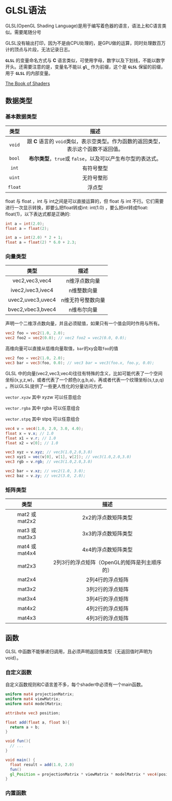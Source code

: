 # GLSL语法

GLSL(OpenGL Shading Language)是用于编写着色器的语言，语法上和C语言类似。需要尾随分号

GLSL没有输出打印，因为不是由CPU处理的，是GPU做的运算，同时处理数百万计的顶点与片段，无法记录日志。

**`GLSL`** 的变量命名方式与 **C** 语言类似，可使用字母，数字以及下划线，不能以数字开头。还需要注意的是，变量名不能以 **`gl_`** 作为前缀，这个是 **`GLSL`** 保留的前缀，用于 **`GLSL`** 的内部变量。

[The Book of Shaders](https://thebookofshaders.com/?lan=ch)

## 数据类型

### 基本数据类型

|  类型   |                             描述                             |
| :-----: | :----------------------------------------------------------: |
| `void`  | 跟 **C** 语言的 `void`类似，表示空类型。作为函数的返回类型，表示这个函数不返回值。 |
| `bool`  | **布尔类型**，`true`或 `false`，以及可以产生布尔型的表达式。 |
|  `int`  |                          有符号整型                          |
| `uint`  |                          无符号整形                          |
| `float` |                            浮点型                            |

float 与 float ，int 与 int之间是可以直接运算的，但 float 与 int 不行。它们需要进行一次显示转换，即要么把float转成int: int(1.0) ，要么把int转成float: float(1)，以下表达式都是正确的:

```glsl
int a = int(2.0);
float a = float(2);

int a = int(2.0) * 2 + 1;
float a = float(2) * 6.0 + 2.3;
```

### 向量类型

|       类型        |       描述        |
| :---------------: | :---------------: |
|  vec2,vec3,vec4   |   n维浮点数向量   |
| ivec2,ivec3,ivec4 |    n维整数向量    |
| uvec2,uvec3,uvec4 | n维无符号整数向量 |
| bvec2,vbec3,bvec4 |    n维布尔向量    |

声明一个二维浮点数向量，并且必须赋值，如果只有一个值会同时作用与所有。

```glsl
vec2 foo = vec2(1.0, 2.0);
vec2 foo2 = vec2(0.0); // vec2 foo2 = vec2(0.0, 0.0);
```

高维向量可以直接从低维向量取值，`bar`的xy会取`foo`的值

```glsl
vec2 foo = vec2(1.0, 2.0);
vec3 bar = vec3(foo, 0.0); // vec3 bar = vec3(foo.x, foo.y, 0.0);
```

GLSL 中的向量(vec2,vec3,vec4)往往有特殊的含义，比如可能代表了一个空间坐标(x,y,z,w)，或者代表了一个颜色(r,g,b,a)，再或者代表一个纹理坐标(s,t,p,q) 。所以GLSL提供了一些更人性化的分量访问方式.

`vector.xyzw` 其中 xyzw 可以任意组合

`vector.rgba` 其中 rgba 可以任意组合

`vector.stpq` 其中 stpq 可以任意组合

```glsl
vec4 v = vec4(1.0, 2.0, 3.0, 4.0);
float x = v.x; // 1.0
float x1 = v.r; // 1.0
float x2 = v[0]; // 1.0

vec3 xyz = v.xyz; // vec3(1.0,2.0,3.0)
vec3 xyz1 = vec(v[0], v[1], v[2]); // vec3(1.0,2.0,3.0)
vec3 rgb = v.rgb; // vec3(1.0,2.0,3.0)

vec2 bar = v.xz; // vec2(1.0, 3.0);
vec2 baz = v.zy; // vec2(3.0, 2.0);
```

### 矩阵类型

|      类型      |                     描述                     |
| :------------: | :------------------------------------------: |
| mat2 或 mat2x2 |             2x2的浮点数矩阵类型              |
| mat3 或 mat3x3 |             3x3的浮点数矩阵类型              |
| mat4 或 mat4x4 |             4x4的浮点数矩阵类型              |
|     mat2x3     | 2列3行的浮点矩阵（OpenGL的矩阵是列主顺序的） |
|     mat2x4     |               2列4行的浮点矩阵               |
|     mat3x2     |               3列2行的浮点矩阵               |
|     mat3x4     |               3列4行的浮点矩阵               |
|     mat4x2     |               4列2行的浮点矩阵               |
|     mat4x3     |               4列3行的浮点矩阵               |

## 函数

GLSL 中函数不能够递归调用，且必须声明返回值类型（无返回值时声明为 void）。

### 自定义函数

自定义函数规则和C语言差不多，每个shader中必须有一个main函数。

```glsl
uniform mat4 projectionMatrix;
uniform mat4 viewMatrix;
uniform mat4 modelMatrix;

attribute vec3 position;

float add(float a, float b){
  return a + b;
}

void fun(){
  // ...
}

void main() {
  float result = add(1.0, 2.0)
  fun()
  gl_Position = projectionMatrix * viewMatrix * modelMatrix * vec4(position, 1.0);
}
```

### 内置函数